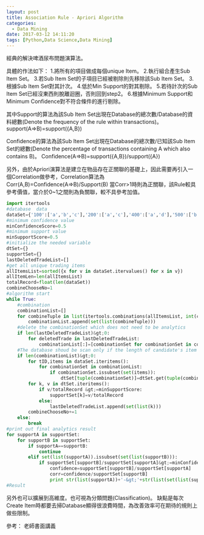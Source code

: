 ```yaml
---
layout: post
title: Association Rule - Apriori Algorithm
categories:
  - Data Mining
date: 2017-03-12 14:11:20
tags: [Python,Data Science,Data Mining]
---
```


經典的解決啤酒尿布問題演算法。
<!--more-->
具體的作法如下：
1.將所有的項目做成每個unique Item。
2.執行組合產生Sub Item Set。
3.若Sub Item Set的子項目已經被剔除則先移除該Sub Item Set。
3.根據Sub Item Set對其計次。
4.低於Min Support的對其剔除。
5.若待計次的Sub Item Set已經沒東西則脫離迴圈，否則回到step2。
6.根據Minimum Support和Minimum Confidence對不符合條件的進行剔除。

其中Support的算法為該Sub Item Set出現在Database的總次數/Database的資料總數(Denote the frequency of the rule within transactions)。
support(A=>B)=support({A,B})

Confidence的算法為該Sub Item Set出現在Database的總次數/已知該Sub Item Set的總數(Denote the percentage of transactions containing A which also contains B)。
Confidence(A=>B)=support({A,B})/support({A})

另外，由於Apriori演算法是建立在物品存在正關聯的基礎上，因此需要再引入一個Correlation做參考，Correlation算法為
Corr(A,B)=Confidence(A=>B)/Support(B)
當Corr>1時則為正關聯，該Rule較具參考價值，當介於0~1之間則為負關聯，較不具參考加值。

```python
import itertools
#database  data
dataSet={'100':['a','b','c'],'200':['a','c'],'400':['a','d'],'500':['b','e','f']}
#minimum confidence value
minConfidenceScore=0.5
#minimum support value
minSupportScore=0.5
#initialize the needed variable
dtSet={}
supportSet={}
lastDeletedTradeList=[]
#get all unique trading items
allItemsList=sorted({x for v in dataSet.itervalues() for x in v})
allItemLen=len(allItemsList)
totalRecord=float(len(dataSet))
combineChooseNo=1
#algorithm start
while True:
    #combination
    combinationList=[]
    for combineTuple in list(itertools.combinations(allItemsList, int(combineChooseNo))):
        combinationList.append(set(list(combineTuple)))
    #delete the combinationSet which does not need to be analytics
    if len(lastDeletedTradeList)&gt;0:
        for deletedTrade in lastDeletedTradeList:
            combinationList[:]=[combinationSet for combinationSet in combinationList if not deletedTrade.issubset(combinationSet)]
    #The database shoud be scan only if the length of candidate's item set does not equal to 0
    if len(combinationList)&gt;0:
        for tID,items in dataSet.iteritems():
            for combinationSet in combinationList:
                if combinationSet.issubset(set(items)):
                    dtSet[tuple(combinationSet)]=dtSet.get(tuple(combinationSet),0)+1
        for k, v in dtSet.iteritems():
            if v/totalRecord &gt;=minSupportScore:
                supportSet[k]=v/totalRecord
            else:
                lastDeletedTradeList.append(set(list(k)))
        combineChooseNo+=1
    else:
        break
#print out final analytics result
for supportA in supportSet:
    for supportB in supportSet:
        if supportA==supportB:
            continue
        elif set(list(supportA)).issubset(set(list(supportB))):
            if supportSet[supportB]/supportSet[supportA]&gt;=minConfidenceScore:
                confidence=supportSet[supportB]/supportSet[supportA]
                corr=confidence/supportSet[supportB]
                print str(list(supportA))+'-&gt;'+str(list(set(list(supportB))-set(list(supportA))))+',Support:'+str(supportSet[supportB])+',Confidence:'+str(round(confidence,2))+',Corr:'+str(round(corr,2))
#Result
```

另外也可以擴展到高維度。也可視為分類問題(Classification)。
缺點是每次Create Item時都要去掃Database顯得很浪費時間，為改善效率可在期待的規則上做些限制。

參考：
老師書面講義
